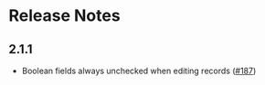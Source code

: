 # Release Notes

## 2.1.1

* Boolean fields always unchecked when editing records ([#187](https://github.com/mozilla/servicebook-web/issues/187))
